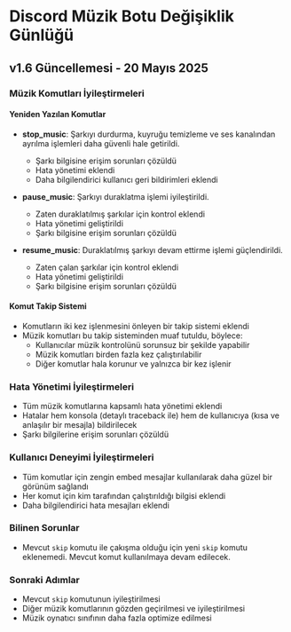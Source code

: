 # Discord Müzik Botu Değişiklik Günlüğü

## v1.6 Güncellemesi - 20 Mayıs 2025

### Müzik Komutları İyileştirmeleri

#### Yeniden Yazılan Komutlar
- **stop_music**: Şarkıyı durdurma, kuyruğu temizleme ve ses kanalından ayrılma işlemleri daha güvenli hale getirildi.
  - Şarkı bilgisine erişim sorunları çözüldü
  - Hata yönetimi eklendi
  - Daha bilgilendirici kullanıcı geri bildirimleri eklendi
  
- **pause_music**: Şarkıyı duraklatma işlemi iyileştirildi.
  - Zaten duraklatılmış şarkılar için kontrol eklendi
  - Hata yönetimi geliştirildi
  - Şarkı bilgisine erişim sorunları çözüldü
  
- **resume_music**: Duraklatılmış şarkıyı devam ettirme işlemi güçlendirildi.
  - Zaten çalan şarkılar için kontrol eklendi
  - Hata yönetimi geliştirildi
  - Şarkı bilgisine erişim sorunları çözüldü

#### Komut Takip Sistemi
- Komutların iki kez işlenmesini önleyen bir takip sistemi eklendi
- Müzik komutları bu takip sisteminden muaf tutuldu, böylece:
  - Kullanıcılar müzik kontrolünü sorunsuz bir şekilde yapabilir
  - Müzik komutları birden fazla kez çalıştırılabilir
  - Diğer komutlar hala korunur ve yalnızca bir kez işlenir

### Hata Yönetimi İyileştirmeleri
- Tüm müzik komutlarına kapsamlı hata yönetimi eklendi
- Hatalar hem konsola (detaylı traceback ile) hem de kullanıcıya (kısa ve anlaşılır bir mesajla) bildirilecek
- Şarkı bilgilerine erişim sorunları çözüldü

### Kullanıcı Deneyimi İyileştirmeleri
- Tüm komutlar için zengin embed mesajlar kullanılarak daha güzel bir görünüm sağlandı
- Her komut için kim tarafından çalıştırıldığı bilgisi eklendi
- Daha bilgilendirici hata mesajları eklendi

### Bilinen Sorunlar
- Mevcut `skip` komutu ile çakışma olduğu için yeni `skip` komutu eklenemedi. Mevcut komut kullanılmaya devam edilecek.

### Sonraki Adımlar
- Mevcut `skip` komutunun iyileştirilmesi
- Diğer müzik komutlarının gözden geçirilmesi ve iyileştirilmesi
- Müzik oynatıcı sınıfının daha fazla optimize edilmesi
